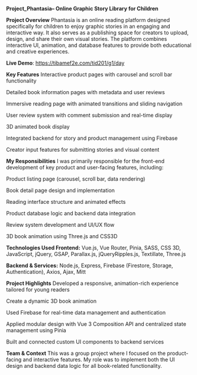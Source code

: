 **Project_Phantasia– Online Graphic Story Library for Children**

**Project Overview**
Phantasia is an online reading platform designed specifically for children to enjoy graphic stories in an engaging and interactive way. It also serves as a publishing space for creators to upload, design, and share their own visual stories. The platform combines interactive UI, animation, and database features to provide both educational and creative experiences.

**Live Demo**: https://tibamef2e.com/tid201/g1/day

**Key Features**
Interactive product pages with carousel and scroll bar functionality

Detailed book information pages with metadata and user reviews

Immersive reading page with animated transitions and sliding navigation

User review system with comment submission and real-time display

3D animated book display

Integrated backend for story and product management using Firebase

Creator input features for submitting stories and visual content

**My Responsibilities**
I was primarily responsible for the front-end development of key product and user-facing features, including:

Product listing page (carousel, scroll bar, data rendering)

Book detail page design and implementation

Reading interface structure and animated effects

Product database logic and backend data integration

Review system development and UI/UX flow

3D book animation using Three.js and CSS3D

**Technologies Used
Frontend:**
Vue.js, Vue Router, Pinia, SASS, CSS 3D, JavaScript, jQuery, GSAP, Parallax.js, jQueryRipples.js, Textillate, Three.js

**Backend & Services:**
Node.js, Express, Firebase (Firestore, Storage, Authentication), Axios, Ajax, Mitt

**Project Highlights**
Developed a responsive, animation-rich experience tailored for young readers

Create a dynamic 3D book animation

Used Firebase for real-time data management and authentication

Applied modular design with Vue 3 Composition API and centralized state management using Pinia

Built and connected custom UI components to backend services

**Team & Context**
This was a group project where I focused on the product-facing and interactive features. My role was to implement both the UI design and backend data logic for all book-related functionality.
